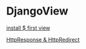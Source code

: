 # DjangoView
[install $ first view](https://github.com/faizanrizvi/DjangoView/tree/3963ebe030186ca964136ad9f0c31774734a1a68)

[HttpResponse & HttpRedirect](https://github.com/faizanrizvi/DjangoView/tree/8ed33f4985a471d0707c775c3f1c8300398083b2)
